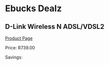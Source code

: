 
# Ebucks Dealz
## D-Link Wireless N ADSL/VDSL2
[Product Page](https://www.ebucks.com/web/shop/productSelected.do?prodId=966974339&catId=714948688)

Price: R739.00

Savings: 


	